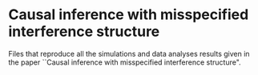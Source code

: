 # Causal inference with misspecified interference structure
Files that reproduce all the simulations and data analyses results given in the paper ``Causal inference with misspecified interference structure". 